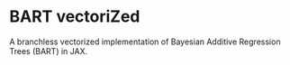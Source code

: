# BART vectoriZed

A branchless vectorized implementation of Bayesian Additive Regression Trees (BART) in JAX.
